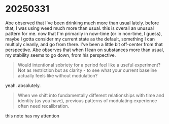 # 20250331

Abe observed that I've been drinking much more than usual lately. before that, I was using weed much more than usual. this is overall an unusual pattern for me. now that I'm primarily in now-time (or in non-time, I guess), maybe I gotta consider my current state as the default, something I can multiply cleanly, and go from there. I've been a little bit off-center from that perspective. Abe observes that when I lean on substances more than usual, my stability seems to go down, from his perspective.

> Would intentional sobriety for a period feel like a useful experiment? Not as restriction but as clarity - to see what your current baseline actually feels like without modulation?

yeah. absolutely.

> When we shift into fundamentally different relationships with time and identity (as you have), previous patterns of modulating experience often need recalibration.

this note has my attention




